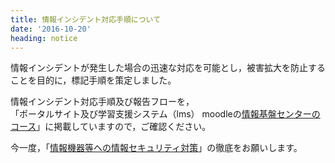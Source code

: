 ```yaml
---
title: 情報インシデント対応手順について
date: '2016-10-20'
heading: notice
---
```


情報インシデントが発生した場合の迅速な対応を可能とし，被害拡大を防止することを目的に，標記手順を策定しました。  

情報インシデント対応手順及び報告フローを，  
「ポータルサイト及び学習支援システム（lms） moodleの[情報基盤センターのコース](https://lms.naruto-u.ac.jp/moodle/course/view.php?id=6)」に掲載していますので，ご確認ください。

今一度，「[情報機器等への情報セキュリティ対策](./attached/Information_Security_Measures.pdf)」の徹底をお願いします。

